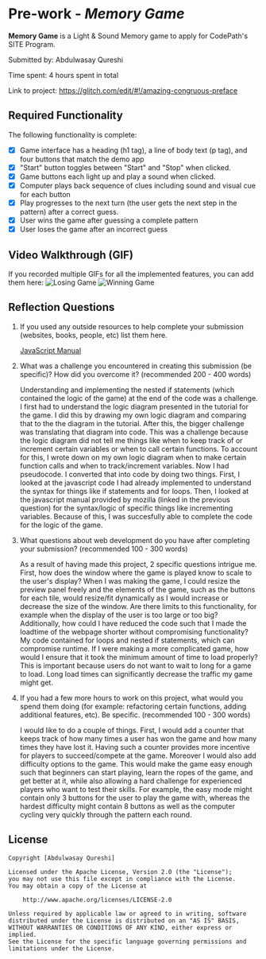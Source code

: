 # Pre-work - _Memory Game_

**Memory Game** is a Light & Sound Memory game to apply for CodePath's SITE Program.

Submitted by: Abdulwasay Qureshi

Time spent: 4 hours spent in total

Link to project: https://glitch.com/edit/#!/amazing-congruous-preface

## Required Functionality

The following functionality is complete:

- [X] Game interface has a heading (h1 tag), a line of body text (p tag), and four buttons that match the demo app
- [X] "Start" button toggles between "Start" and "Stop" when clicked.
- [X] Game buttons each light up and play a sound when clicked.
- [X] Computer plays back sequence of clues including sound and visual cue for each button
- [X] Play progresses to the next turn (the user gets the next step in the pattern) after a correct guess.
- [X] User wins the game after guessing a complete pattern
- [X] User loses the game after an incorrect guess

## Video Walkthrough (GIF)

If you recorded multiple GIFs for all the implemented features, you can add them here:
![Losing Game](https://s7.gifyu.com/images/Screen-Recording-2022-04-01-at-7-1.gif)
![Winning Game](https://s7.gifyu.com/images/Screen-Recording-2022-04-01-at-7e936c6f0b38bac9237227432192d5e3e.gif)

## Reflection Questions

1. If you used any outside resources to help complete your submission (websites, books, people, etc) list them here.
   
   [JavaScript Manual](https://developer.mozilla.org/en-US/docs/Web/JavaScript/Guide)

2. What was a challenge you encountered in creating this submission (be specific)? How did you overcome it? (recommended 200 - 400 words)
   
   Understanding and implementing the nested if statements (which contained the logic of the game) at the end of the code was a challenge. I first had to understand the logic diagram presented in the tutorial for the game.
   I did this by drawing my own logic diagram and comparing that to the the diagram in the tutorial. After this, the bigger challenge was translating that diagram into code. This was a challenge because the logic diagram
   did not tell me things like when to keep track of or increment certain variables or when to call certain functions. To account for this, I wrote down on my own logic diagram when to make certain function calls and when
   to track/increment variables. Now I had pseudocode. I converted that into code by doing two things. First, I looked at the javascript code I had already implemented to understand the syntax for things like if statements
   and for loops. Then, I looked at the javascript manual provided by mozilla (linked in the previous question) for the syntax/logic of specific things like incrementing variables. Because of this, I was succesfully able to
   complete the code for the logic of the game.

3. What questions about web development do you have after completing your submission? (recommended 100 - 300 words)
    
    As a result of having made this project, 2 specific questions intrigue me. First, how does the window where the game is played know to scale to the user's display? When I was making the game, I could resize the preview panel freely and the elements of
    the game, such as the buttons for each tile, would resize/fit dynamically as I would increase or decrease the size of the window. Are there limits to this functionality, for example when the display of the user is too large or too big? Additionally,
     how could I have reduced the code such that I made the loadtime of the webpage shorter without compromising functionality? My code contained for loops and nested if statements, which can compromise runtime. If I were making a more complicated game,
     how would I ensure that it took the minimum amount of time to load properly? This is important because users do not want to wait to long for a game to load. Long load times can significantly decrease the traffic my game might get.
    

4. If you had a few more hours to work on this project, what would you spend them doing (for example: refactoring certain functions, adding additional features, etc). Be specific. (recommended 100 - 300 words)
   
   I would like to do a couple of things. First, I would add a counter that keeps track of how many times a user has won the game and how many times they have lost it. Having such a counter provides more incentive for players to succeed/compete at the game. 
   Moreover I would also add difficulty options to the game. This would make the game easy enough such that beginners can start playing, learn the ropes of the game, and get better at it, while also allowing a hard challenge for experienced players who want
   to test their skills. For example, the easy mode might contain only 3 buttons for the user to play the game with, whereas the hardest difficulty might contain 8 buttons as well as the computer cycling very quickly through the pattern each round.


## License

    Copyright [Abdulwasay Qureshi]

    Licensed under the Apache License, Version 2.0 (the "License");
    you may not use this file except in compliance with the License.
    You may obtain a copy of the License at

        http://www.apache.org/licenses/LICENSE-2.0

    Unless required by applicable law or agreed to in writing, software
    distributed under the License is distributed on an "AS IS" BASIS,
    WITHOUT WARRANTIES OR CONDITIONS OF ANY KIND, either express or implied.
    See the License for the specific language governing permissions and
    limitations under the License.

